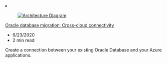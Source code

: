 <!-- This file is automatically generated by build/architectures/build_index.py. Any updates will be lost. -->

<!-- markdownlint-disable MD033 -->

<li class="grid-item item-column" data-categories="Databases Migration ">
<article class="card">
    <div class="card-header has-margin-bottom-none" aria-hidden="true">
        <figure class="image diagram has-height-175 has-overflow-hidden level">
            <a href="/azure/architecture/example-scenario/oracle-migrate/oracle-migration-cross-cloud"><img src="/azure/architecture/browse/thumbs/oracle-migration-cross-cloud.png" class="diagram" alt="Architecture Diagram" data-linktype="relative-path"></a>
        </figure>
    </div>
    <div class="card-content">
        <a class="card-content-title has-margin-top-none" href="/azure/architecture/example-scenario/oracle-migrate/oracle-migration-cross-cloud">
            <p>Oracle database migration: Cross-cloud connectivity</p>
        </a>
        <ul class="card-content-metadata">
            <li>6/23/2020</li>
            <li>2 min read</li>
        </ul>
        <p class="card-content-description">Create a connection between your existing Oracle Database and your Azure applications.</p>
        <div class="bottom-to-top-fade is-hidden-mobile"></div>
    </div>
</article>
</li>
